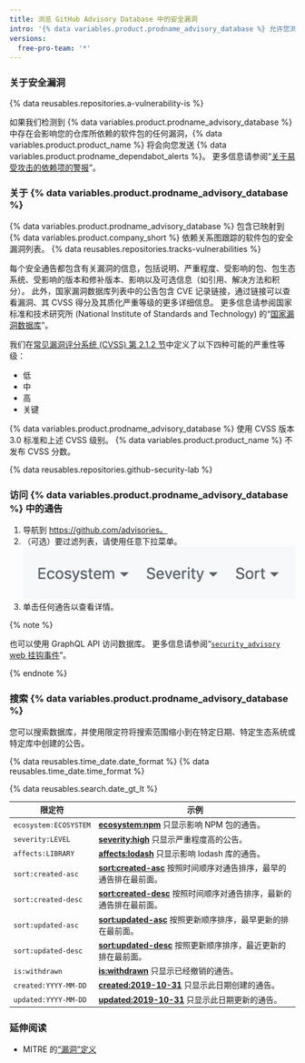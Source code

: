 ```yaml
---
title: 浏览 GitHub Advisory Database 中的安全漏洞
intro: '{% data variables.product.prodname_advisory_database %} 允许您浏览或搜索影响 {% data variables.product.company_short %} 上开源项目的漏洞。'
versions:
  free-pro-team: '*'
---
```


### 关于安全漏洞

{% data reusables.repositories.a-vulnerability-is %}

如果我们检测到 {% data variables.product.prodname_advisory_database %} 中存在会影响您的仓库所依赖的软件包的任何漏洞，{% data variables.product.product_name %} 将会向您发送 {% data variables.product.prodname_dependabot_alerts %}。 更多信息请参阅“[关于易受攻击的依赖项的警报](/github/managing-security-vulnerabilities/about-alerts-for-vulnerable-dependencies)”。

### 关于 {% data variables.product.prodname_advisory_database %}

{% data variables.product.prodname_advisory_database %} 包含已映射到 {% data variables.product.company_short %} 依赖关系图跟踪的软件包的安全漏洞列表。 {% data reusables.repositories.tracks-vulnerabilities %}

每个安全通告都包含有关漏洞的信息，包括说明、严重程度、受影响的包、包生态系统、受影响的版本和修补版本、影响以及可选信息（如引用、解决方法和积分）。 此外，国家漏洞数据库列表中的公告包含 CVE 记录链接，通过链接可以查看漏洞、其 CVSS 得分及其质化严重等级的更多详细信息。 更多信息请参阅国家标准和技术研究所 (National Institute of Standards and Technology) 的“[国家漏洞数据库](https://nvd.nist.gov/)”。

我们在[常见漏洞评分系统 (CVSS) 第 2.1.2 节](https://www.first.org/cvss/specification-document)中定义了以下四种可能的严重性等级：
- 低
- 中
- 高
- 关键

{% data variables.product.prodname_advisory_database %} 使用 CVSS 版本 3.0 标准和上述 CVSS 级别。 {% data variables.product.product_name %} 不发布 CVSS 分数。

{% data reusables.repositories.github-security-lab %}

### 访问 {% data variables.product.prodname_advisory_database %} 中的通告

1. 导航到 https://github.com/advisories。
2. （可选）要过滤列表，请使用任意下拉菜单。 ![下拉过滤器](/assets/images/help/security/advisory-database-dropdown-filters.png)
3. 单击任何通告以查看详情。

{% note %}

也可以使用 GraphQL API 访问数据库。 更多信息请参阅“[`security_advisory` web 挂钩事件](/webhooks/event-payloads/#security_advisory)”。

{% endnote %}

### 搜索 {% data variables.product.prodname_advisory_database %}
您可以搜索数据库，并使用限定符将搜索范围缩小到在特定日期、特定生态系统或特定库中创建的公告。

{% data reusables.time_date.date_format %} {% data reusables.time_date.time_format %}

{% data reusables.search.date_gt_lt %}

| 限定符                   | 示例                                                                                                                      |
| --------------------- | ----------------------------------------------------------------------------------------------------------------------- |
| `ecosystem:ECOSYSTEM` | [**ecosystem:npm**](https://github.com/advisories?utf8=%E2%9C%93&query=ecosystem%3Anpm) 只显示影响 NPM 包的通告。                 |
| `severity:LEVEL`      | [**severity:high**](https://github.com/advisories?utf8=%E2%9C%93&query=severity%3Ahigh) 只显示严重程度高的公告。                    |
| `affects:LIBRARY`     | [**affects:lodash**](https://github.com/advisories?utf8=%E2%9C%93&query=affects%3Alodash) 只显示影响 lodash 库的通告。            |
| `sort:created-asc`    | [**sort:created-asc**](https://github.com/advisories?utf8=%E2%9C%93&query=sort%3Acreated-asc) 按照时间顺序对通告排序，最早的通告排在最前面。   |
| `sort:created-desc`   | [**sort:created-desc**](https://github.com/advisories?utf8=%E2%9C%93&query=sort%3Acreated-desc) 按照时间顺序对通告排序，最新的通告排在最前面。 |
| `sort:updated-asc`    | [**sort:updated-asc**](https://github.com/advisories?utf8=%E2%9C%93&query=sort%3Aupdated-asc) 按照更新顺序排序，最早更新的排在最前面。      |
| `sort:updated-desc`   | [**sort:updated-desc**](https://github.com/advisories?utf8=%E2%9C%93&query=sort%3Aupdated-desc) 按照更新顺序排序，最近更新的排在最前面。    |
| `is:withdrawn`        | [**is:withdrawn**](https://github.com/advisories?utf8=%E2%9C%93&query=is%3Awithdrawn) 只显示已经撤销的通告。                       |
| `created:YYYY-MM-DD`  | [**created:2019-10-31**](https://github.com/advisories?utf8=%E2%9C%93&query=created%3A2019-10-31) 只显示此日期创建的通告。          |
| `updated:YYYY-MM-DD`  | [**updated:2019-10-31**](https://github.com/advisories?utf8=%E2%9C%93&query=updated%3A2019-10-31) 只显示此日期更新的通告。          |

### 延伸阅读

- MITRE 的[“漏洞”定义](https://cve.mitre.org/about/terminology.html#vulnerability)
